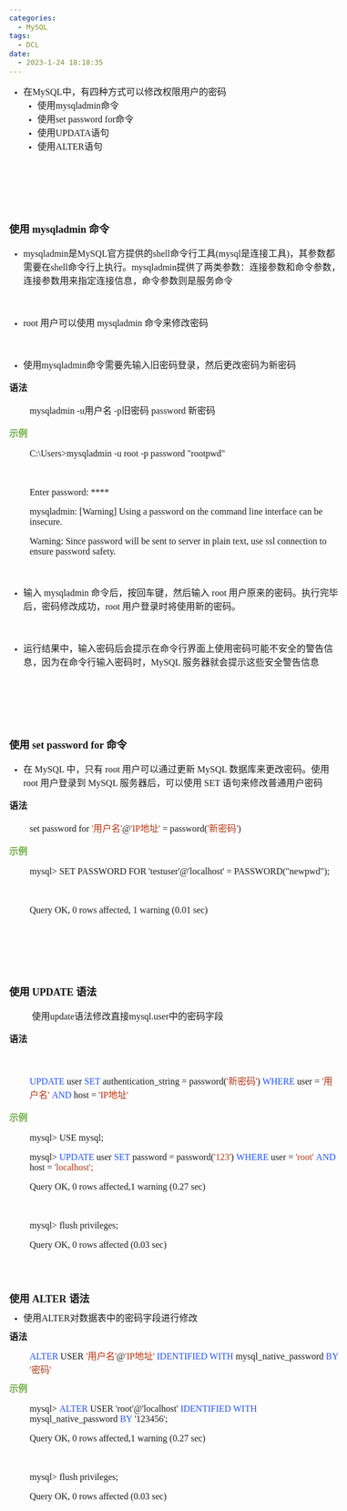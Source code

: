 ```yaml
---
categories:
  - MySQL
tags:
  - DCL
date:
  - 2023-1-24 18:18:35
---
```


<body lang=zh-CN style='font-family:Calibri;font-size:11.0pt'>
<!--StartFragment-->

<div style='direction:ltr;border-width:100%'>

<div style='direction:ltr;margin-top:0in;margin-left:0in;width:6.0812in'>

<div style='direction:ltr;margin-top:0in;margin-left:0in;width:6.0812in'>

<ul type=disc style='direction:ltr;unicode-bidi:embed;margin-top:0in;
 margin-bottom:0in'>
 <li style='margin-top:0;margin-bottom:0;vertical-align:middle'><span
     style='font-family:"Microsoft YaHei UI";font-size:12.0pt' lang=zh-CN>在</span><span
     style='font-family:"Comic Sans MS";font-size:12.0pt' lang=en-US>MySQL</span><span
     style='font-family:"Microsoft YaHei UI";font-size:12.0pt' lang=zh-CN>中，有四种方式可以修改权限用户的密码</span></li>
 <ul type=disc style='direction:ltr;unicode-bidi:embed;margin-top:0in;
  margin-bottom:0in'>
  <li style='margin-top:0;margin-bottom:0;vertical-align:middle'><span
      style='font-family:"Microsoft YaHei UI";font-size:12.0pt' lang=zh-CN>使用</span><span
      style='font-family:"Comic Sans MS";font-size:12.0pt' lang=en-US>mysqladmin</span><span
      style='font-family:"Microsoft YaHei UI";font-size:12.0pt' lang=zh-CN>命令</span></li>
  <li style='margin-top:0;margin-bottom:0;vertical-align:middle'><span
      style='font-family:"Microsoft YaHei UI";font-size:12.0pt' lang=zh-CN>使用</span><span
      style='font-family:"Comic Sans MS";font-size:12.0pt' lang=en-US>set
      password for</span><span style='font-family:"Microsoft YaHei UI";
      font-size:12.0pt' lang=zh-CN>命令</span></li>
  <li style='margin-top:0;margin-bottom:0;vertical-align:middle'><span
      style='font-family:"Microsoft YaHei UI";font-size:12.0pt' lang=zh-CN>使用</span><span
      style='font-family:"Comic Sans MS";font-size:12.0pt' lang=en-US>UPDATA</span><span
      style='font-family:"Microsoft YaHei UI";font-size:12.0pt' lang=zh-CN>语句</span></li>
  <li style='margin-top:0;margin-bottom:0;vertical-align:middle'><span
      style='font-family:"Microsoft YaHei UI";font-size:12.0pt' lang=zh-CN>使用</span><span
      style='font-family:"Comic Sans MS";font-size:12.0pt' lang=en-US>ALTER</span><span
      style='font-family:"Microsoft YaHei UI";font-size:12.0pt' lang=zh-CN>语句</span></li>
 </ul>
</ul>

<p style='font-family:"Comic Sans MS";font-size:12.0pt'>&nbsp;</p>

<p style='font-family:"Comic Sans MS";font-size:12.0pt'>&nbsp;</p>

<p style='font-family:"Comic Sans MS";font-size:12.0pt'>&nbsp;</p>

<p style='font-size:13.5pt'><span style='font-weight:bold;
font-family:"Microsoft YaHei UI";color:#111111' lang=zh-CN>使用</span><span
style='font-weight:bold;font-family:"Comic Sans MS";color:#111111' lang=en-US> </span><span
style='font-weight:bold;font-family:"Comic Sans MS";color:#111111' lang=zh-CN>mysqladmin</span><span
style='font-weight:bold;font-family:"Comic Sans MS"' lang=en-US> </span><span
style='font-weight:bold;font-family:"Microsoft YaHei UI"' lang=zh-CN>命令</span></p>

<ul type=disc style='direction:ltr;unicode-bidi:embed;margin-top:0in;
 margin-bottom:0in'>
 <li style='margin-top:0;margin-bottom:0;vertical-align:middle'><span
     style='font-family:"Comic Sans MS";font-size:12.0pt'>mysqladmin</span><span
     style='font-family:"Microsoft YaHei UI";font-size:12.0pt'>是</span><span
     style='font-family:"Comic Sans MS";font-size:12.0pt'>MySQL</span><span
     style='font-family:"Microsoft YaHei UI";font-size:12.0pt'>官方提供的</span><span
     style='font-family:"Comic Sans MS";font-size:12.0pt'>shell</span><span
     style='font-family:"Microsoft YaHei UI";font-size:12.0pt'>命令行工具</span><span
     style='font-family:"Comic Sans MS";font-size:12.0pt'>(mysql</span><span
     style='font-family:"Microsoft YaHei UI";font-size:12.0pt'>是连接工具</span><span
     style='font-family:"Comic Sans MS";font-size:12.0pt'>)</span><span
     style='font-family:"Microsoft YaHei UI";font-size:12.0pt'>，其参数都需要在</span><span
     style='font-family:"Comic Sans MS";font-size:12.0pt'>shell</span><span
     style='font-family:"Microsoft YaHei UI";font-size:12.0pt'>命令行上执行。</span><span
     style='font-family:"Comic Sans MS";font-size:12.0pt'>mysqladmin</span><span
     style='font-family:"Microsoft YaHei UI";font-size:12.0pt'>提供了两类参数：连接参数和命令参数，连接参数用来指定连接信息，命令参数则是服务命令</span></li>
</ul>

<p style='margin-left:.375in;font-family:"Comic Sans MS";font-size:
12.0pt'>&nbsp;</p>

<ul type=disc style='direction:ltr;unicode-bidi:embed;margin-top:0in;
 margin-bottom:0in'>
 <li style='margin-top:0;margin-bottom:0;vertical-align:middle'><span
     style='font-family:"Comic Sans MS";font-size:12.0pt'>root </span><span
     style='font-family:"Microsoft YaHei UI";font-size:12.0pt'>用户可以使用</span><span
     style='font-family:"Comic Sans MS";font-size:12.0pt'> mysqladmin </span><span
     style='font-family:"Microsoft YaHei UI";font-size:12.0pt'>命令来修改密码</span></li>
</ul>

<p style='margin-left:.375in;font-family:"Comic Sans MS";font-size:
12.0pt'>&nbsp;</p>

<ul type=disc style='direction:ltr;unicode-bidi:embed;margin-top:0in;
 margin-bottom:0in'>
 <li style='margin-top:0;margin-bottom:0;vertical-align:middle'><span
     style='font-family:"Microsoft YaHei UI";font-size:12.0pt'>使用</span><span
     style='font-family:"Comic Sans MS";font-size:12.0pt'>mysqladmin</span><span
     style='font-family:"Microsoft YaHei UI";font-size:12.0pt'>命令需要先输入旧密码登录，然后更改密码为新密码</span></li>
</ul>

<p style='font-family:"Microsoft YaHei UI";font-size:12.0pt'><span
style='font-weight:bold'>语法</span></p>

<p style='margin-left:.375in;font-size:12.0pt'><span
style='font-family:"Comic Sans MS"'>mysqladmin -u</span><span style='font-family:
"Microsoft YaHei UI"'>用户名</span><span style='font-family:"Comic Sans MS"'> -p</span><span
style='font-family:"Microsoft YaHei UI"'>旧密码</span><span style='font-family:
"Comic Sans MS"'> password </span><span style='font-family:"Microsoft YaHei UI"'>新密码&nbsp;</span></p>

<p style='font-family:"Microsoft YaHei UI";font-size:12.0pt;
color:#70AD47'><span style='font-weight:bold'>示例</span></p>

<p style='margin-left:.375in;font-family:"Comic Sans MS";font-size:
12.0pt'>C:\Users&gt;mysqladmin -u root -p password &quot;rootpwd&quot;</p>

<p style='margin-left:.375in;font-family:"Comic Sans MS";font-size:
12.0pt'>&nbsp;</p>

<p style='margin-left:.375in;font-family:"Comic Sans MS";font-size:
12.0pt'>Enter password: ****</p>

<p style='margin-left:.375in;font-family:"Comic Sans MS";font-size:
12.0pt'>mysqladmin: [Warning] Using a password on the command line interface
can be insecure.</p>

<p style='margin-left:.375in;font-family:"Comic Sans MS";font-size:
12.0pt'>Warning: Since password will be sent to server in plain text, use ssl
connection to ensure password safety.</p>

<p style='margin-left:.375in;font-family:"Comic Sans MS";font-size:
12.0pt'>&nbsp;</p>

<ul type=disc style='direction:ltr;unicode-bidi:embed;margin-top:0in;
 margin-bottom:0in'>
 <li style='margin-top:0;margin-bottom:0;vertical-align:middle'><span
     style='font-family:"Microsoft YaHei UI";font-size:12.0pt'>输入</span><span
     style='font-family:"Comic Sans MS";font-size:12.0pt'> mysqladmin </span><span
     style='font-family:"Microsoft YaHei UI";font-size:12.0pt'>命令后，按回车键，然后输入</span><span
     style='font-family:"Comic Sans MS";font-size:12.0pt'> root </span><span
     style='font-family:"Microsoft YaHei UI";font-size:12.0pt'>用户原来的密码。执行完毕后，密码修改成功，</span><span
     style='font-family:"Comic Sans MS";font-size:12.0pt'>root </span><span
     style='font-family:"Microsoft YaHei UI";font-size:12.0pt'>用户登录时将使用新的密码。</span></li>
</ul>

<p style='margin-left:.375in;font-family:"Comic Sans MS";font-size:
12.0pt'>&nbsp;</p>

<ul type=disc style='direction:ltr;unicode-bidi:embed;margin-top:0in;
 margin-bottom:0in'>
 <li style='margin-top:0;margin-bottom:0;vertical-align:middle'><span
     style='font-family:"Microsoft YaHei UI";font-size:12.0pt'>运行结果中，输入密码后会提示在命令行界面上使用密码可能不安全的警告信息，因为在命令行输入密码时，</span><span
     style='font-family:"Comic Sans MS";font-size:12.0pt'>MySQL </span><span
     style='font-family:"Microsoft YaHei UI";font-size:12.0pt'>服务器就会提示这些安全警告信息</span></li>
</ul>

<p style='margin-left:.375in;font-family:"Comic Sans MS";font-size:
12.0pt'>&nbsp;</p>

<p style='font-family:"Comic Sans MS";font-size:12.0pt'>&nbsp;</p>

<p style='font-family:"Comic Sans MS";font-size:12.0pt'>&nbsp;</p>

<p style='font-size:13.5pt'><span style='font-weight:bold;
font-family:"Microsoft YaHei UI";color:#111111' lang=zh-CN>使用</span><span
style='font-weight:bold;font-family:"Comic Sans MS";color:#111111' lang=en-US>
set password for </span><span style='font-weight:bold;font-family:"Microsoft YaHei UI";
color:#111111' lang=zh-CN>命令</span><span style='font-family:"Microsoft YaHei UI"'
lang=zh-CN>&nbsp;</span></p>

<ul type=disc style='direction:ltr;unicode-bidi:embed;margin-top:0in;
 margin-bottom:0in'>
 <li style='margin-top:0;margin-bottom:0;vertical-align:middle'><span
     style='font-family:"Microsoft YaHei UI";font-size:12.0pt'>在</span><span
     style='font-family:"Comic Sans MS";font-size:12.0pt'> MySQL </span><span
     style='font-family:"Microsoft YaHei UI";font-size:12.0pt'>中，只有</span><span
     style='font-family:"Comic Sans MS";font-size:12.0pt'> root </span><span
     style='font-family:"Microsoft YaHei UI";font-size:12.0pt'>用户可以通过更新</span><span
     style='font-family:"Comic Sans MS";font-size:12.0pt'> MySQL </span><span
     style='font-family:"Microsoft YaHei UI";font-size:12.0pt'>数据库来更改密码。使用</span><span
     style='font-family:"Comic Sans MS";font-size:12.0pt'> root </span><span
     style='font-family:"Microsoft YaHei UI";font-size:12.0pt'>用户登录到</span><span
     style='font-family:"Comic Sans MS";font-size:12.0pt'> MySQL </span><span
     style='font-family:"Microsoft YaHei UI";font-size:12.0pt'>服务器后，可以使用</span><span
     style='font-family:"Comic Sans MS";font-size:12.0pt'> SET </span><span
     style='font-family:"Microsoft YaHei UI";font-size:12.0pt'>语句来修改普通用户密码</span></li>
</ul>

<p style='font-family:"Microsoft YaHei UI";font-size:12.0pt'><span
style='font-weight:bold'>语法</span></p>

<p style='margin-left:.375in;font-size:12.0pt'><span
style='font-family:"Comic Sans MS"' lang=zh-CN>set password for </span><span
style='font-family:"Comic Sans MS";color:#B43512' lang=en-US>'</span><span
style='font-family:"Microsoft YaHei UI";color:#B43512' lang=zh-CN>用户名</span><span
style='font-family:"Comic Sans MS";color:#B43512' lang=en-US>'</span><span
style='font-family:"Comic Sans MS"' lang=zh-CN>@</span><span style='font-family:
"Comic Sans MS";color:#B43512' lang=en-US>'IP</span><span style='font-family:
"Microsoft YaHei UI";color:#B43512' lang=zh-CN>地址</span><span style='font-family:
"Comic Sans MS";color:#B43512' lang=en-US>'</span><span style='font-family:
"Comic Sans MS"' lang=zh-CN> = password(</span><span style='font-family:"Comic Sans MS";
color:#B43512' lang=zh-CN>'</span><span style='font-family:"Microsoft YaHei UI";
color:#B43512' lang=zh-CN>新密码</span><span style='font-family:"Comic Sans MS";
color:#B43512' lang=zh-CN>'</span><span style='font-family:"Comic Sans MS"'
lang=zh-CN>)</span></p>

<p style='font-family:"Microsoft YaHei UI";font-size:12.0pt;
color:#70AD47'><span style='font-weight:bold'>示例</span></p>

<p style='margin-left:.375in;font-family:"Comic Sans MS";font-size:
12.0pt'>mysql&gt; SET PASSWORD FOR 'testuser'@'localhost' =
PASSWORD(&quot;newpwd&quot;);</p>

<p style='margin-left:.375in;font-family:"Comic Sans MS";font-size:
12.0pt'>&nbsp;</p>

<p style='margin-left:.375in;font-family:"Comic Sans MS";font-size:
12.0pt'>Query OK, 0 rows affected, 1 warning (0.01 sec)</p>

<p style='margin-left:.375in;font-family:"Comic Sans MS";font-size:
12.0pt'>&nbsp;</p>

<p style='font-family:"Comic Sans MS";font-size:12.0pt'>&nbsp;</p>

<p style='font-family:"Comic Sans MS";font-size:12.0pt'>&nbsp;</p>

<p style='font-size:13.5pt;color:#111111'><span style='font-weight:
bold;font-family:"Microsoft YaHei UI"' lang=zh-CN>使用</span><span
style='font-weight:bold;font-family:"Comic Sans MS"' lang=en-US> </span><span
style='font-weight:bold;font-family:"Comic Sans MS"' lang=zh-CN>UPDATE</span><span
style='font-weight:bold;font-family:"Comic Sans MS"' lang=en-US> </span><span
style='font-weight:bold;font-family:"Microsoft YaHei UI"' lang=zh-CN>语法</span></p>

<p style='margin-left:.375in;font-size:12.0pt'><span
style='font-family:"Microsoft YaHei UI"' lang=zh-CN>&nbsp;使用</span><span
style='font-family:"Comic Sans MS"' lang=en-US>update</span><span
style='font-family:"Microsoft YaHei UI"' lang=zh-CN>语法修改直接</span><span
style='font-family:"Comic Sans MS"' lang=en-US>mysql.user</span><span
style='font-family:"Microsoft YaHei UI"' lang=zh-CN>中的密码字段</span></p>

<p style='font-family:"Microsoft YaHei UI";font-size:12.0pt'><span
style='font-weight:bold'>语法</span></p>

<p style='margin-left:.375in;font-family:"Microsoft YaHei UI";
font-size:12.0pt'>&nbsp;</p>

<p style='margin-left:.375in;font-size:12.0pt'><span
style='font-family:"Comic Sans MS";color:#2151FF' lang=en-US>UPDATE</span><span
style='font-family:"Comic Sans MS"' lang=en-US> user </span><span
style='font-family:"Comic Sans MS";color:#2151FF' lang=en-US>SET </span><span
style='font-family:"Comic Sans MS"' lang=zh-CN>authentication_string</span><span
style='font-family:"Comic Sans MS"' lang=en-US> = password(</span><span
style='font-family:"Comic Sans MS";color:#B43512' lang=en-US>'</span><span
style='font-family:"Microsoft YaHei UI";color:#B43512' lang=zh-CN>新密码</span><span
style='font-family:"Comic Sans MS";color:#B43512' lang=en-US>'</span><span
style='font-family:"Comic Sans MS"' lang=en-US>) </span><span style='font-family:
"Comic Sans MS";color:#2151FF' lang=en-US>WHERE</span><span style='font-family:
"Comic Sans MS"' lang=en-US> user = </span><span style='font-family:"Comic Sans MS";
color:#B43512' lang=en-US>'</span><span style='font-family:"Microsoft YaHei UI";
color:#B43512' lang=zh-CN>用户名</span><span style='font-family:"Comic Sans MS";
color:#B43512' lang=en-US>' </span><span style='font-family:"Comic Sans MS";
color:#2151FF' lang=en-US>AND</span><span style='font-family:"Comic Sans MS"'
lang=en-US> host = </span><span style='font-family:"Comic Sans MS";color:#B43512'
lang=en-US>'IP</span><span style='font-family:"Microsoft YaHei UI";color:#B43512'
lang=zh-CN>地址</span><span style='font-family:"Comic Sans MS";color:#B43512'
lang=en-US>'</span></p>

<p style='font-family:"Microsoft YaHei UI";font-size:12.0pt;
color:#70AD47'><span style='font-weight:bold'>示例</span></p>

<p style='margin-left:.375in;font-family:"Comic Sans MS";font-size:
12.0pt'><span lang=zh-CN>mysql&gt;</span><span lang=en-US> USE mysql;</span></p>

<p style='margin-left:.375in;font-size:12.0pt'><span
style='font-family:"Comic Sans MS"' lang=zh-CN>mysql&gt; </span><span
style='font-family:"Comic Sans MS";color:#2151FF' lang=en-US>UPDATE</span><span
style='font-family:"Comic Sans MS"' lang=zh-CN> user </span><span
style='font-family:"Comic Sans MS";color:#2151FF' lang=en-US>SET</span><span
style='font-family:"Comic Sans MS"' lang=zh-CN> password</span><span
style='font-family:"Comic Sans MS"' lang=en-US> </span><span style='font-family:
"Comic Sans MS"' lang=zh-CN>=</span><span style='font-family:"Comic Sans MS"'
lang=en-US> </span><span style='font-family:"Comic Sans MS"' lang=zh-CN>password(</span><span
style='font-family:"Comic Sans MS";color:#B43512' lang=zh-CN>'123'</span><span
style='font-family:"Comic Sans MS"' lang=zh-CN>) </span><span style='font-family:
"Comic Sans MS";color:#2151FF' lang=en-US>WHERE</span><span style='font-family:
"Comic Sans MS"' lang=zh-CN> user</span><span style='font-family:"Comic Sans MS"'
lang=en-US> </span><span style='font-family:"Comic Sans MS"' lang=zh-CN>=</span><span
style='font-family:"Comic Sans MS"' lang=en-US> </span><span style='font-family:
"Comic Sans MS";color:#B43512' lang=zh-CN>'root' </span><span style='font-family:
"Comic Sans MS";color:#2151FF' lang=en-US>AND </span><span style='font-family:
"Comic Sans MS"' lang=zh-CN>host</span><span style='font-family:"Comic Sans MS"'
lang=en-US> </span><span style='font-family:"Comic Sans MS"' lang=zh-CN>=</span><span
style='font-family:"Comic Sans MS"' lang=en-US> </span><span style='font-family:
"Comic Sans MS";color:#B43512' lang=zh-CN>'localhost';</span><span
style='font-family:"Microsoft YaHei UI"' lang=zh-CN>&nbsp;</span></p>

<p style='margin-left:.375in;font-family:"Comic Sans MS";font-size:
12.0pt'><span lang=zh-CN>Query OK, 0 rows affected</span><span lang=en-US>,1
warning</span><span lang=zh-CN> (0.</span><span lang=en-US>27</span><span
lang=zh-CN> sec)</span></p>

<p style='margin-left:.375in;font-family:"Comic Sans MS";font-size:
12.0pt'>&nbsp;</p>

<p style='margin-left:.375in;font-size:12.0pt'><span
style='font-family:"Comic Sans MS"'>mysql&gt; flush privileges;</span><span
style='font-family:"Microsoft YaHei UI"'>&nbsp;</span></p>

<p style='margin-left:.375in;font-family:"Comic Sans MS";font-size:
12.0pt'>Query OK, 0 rows affected (0.03 sec)</p>

<p style='margin-top:7pt;margin-bottom:7pt;font-family:"Comic Sans MS";
font-size:12.0pt'>&nbsp;</p>

<p style='margin-left:.375in;margin-top:7pt;margin-bottom:7pt;font-family:"Comic Sans MS";
font-size:12.0pt'>&nbsp;</p>

<p style='margin-top:7pt;margin-bottom:7pt;font-size:13.5pt'><span
style='font-weight:bold;font-family:"Microsoft YaHei UI"' lang=zh-CN>使用</span><span
style='font-weight:bold;font-family:"Comic Sans MS"' lang=en-US> ALTER </span><span
style='font-weight:bold;font-family:"Microsoft YaHei UI"' lang=zh-CN>语法</span></p>

<ul type=disc style='direction:ltr;unicode-bidi:embed;margin-top:0in;
 margin-bottom:0in'>
 <li style='margin-top:0;margin-bottom:0;vertical-align:middle;margin-top:7pt;
     margin-bottom:7pt'><span style='font-family:"Microsoft YaHei UI";
     font-size:12.0pt' lang=zh-CN>使用</span><span style='font-family:"Comic Sans MS";
     font-size:12.0pt' lang=en-US>ALTER</span><span style='font-family:"Microsoft YaHei UI";
     font-size:12.0pt' lang=zh-CN>对数据表中的密码字段进行修改</span></li>
</ul>

<p style='margin-top:7pt;margin-bottom:7pt;font-family:"Microsoft YaHei UI";
font-size:12.0pt'><span style='font-weight:bold'>语法</span></p>

<p style='margin-left:.375in;margin-top:7pt;margin-bottom:7pt;font-size:12.0pt'><span
style='font-family:"Comic Sans MS";color:#2151FF' lang=en-US>ALTER</span><span
style='font-family:"Comic Sans MS"' lang=en-US> USER </span><span
style='font-family:"Comic Sans MS";color:#B43512' lang=en-US>'</span><span
style='font-family:"Microsoft YaHei UI";color:#B43512' lang=zh-CN>用户名</span><span
style='font-family:"Comic Sans MS";color:#B43512' lang=en-US>'</span><span
style='font-family:"Comic Sans MS"' lang=en-US>@</span><span style='font-family:
"Comic Sans MS";color:#B43512' lang=en-US>'IP</span><span style='font-family:
"Microsoft YaHei UI";color:#B43512' lang=zh-CN>地址</span><span style='font-family:
"Comic Sans MS";color:#B43512' lang=en-US>' </span><span style='font-family:
"Comic Sans MS";color:#2151FF' lang=en-US>IDENTIFIED WITH</span><span
style='font-family:"Comic Sans MS"' lang=en-US> mysql_native_password </span><span
style='font-family:"Comic Sans MS";color:#2151FF' lang=en-US>BY </span><span
style='font-family:"Comic Sans MS";color:#B43512' lang=en-US>'</span><span
style='font-family:"Microsoft YaHei UI";color:#B43512' lang=zh-CN>密码</span><span
style='font-family:"Comic Sans MS";color:#B43512' lang=en-US>'</span></p>

<p style='margin-top:7pt;margin-bottom:7pt;font-family:"Microsoft YaHei UI";
font-size:12.0pt;color:#70AD47'><span style='font-weight:bold'>示例</span></p>

<p style='margin-left:.375in;font-family:"Comic Sans MS";font-size:
12.0pt'><span lang=zh-CN>mysql&gt; </span><span style='color:#2151FF'
lang=en-US>ALTER</span><span lang=en-US> USER 'root'@'localhost' </span><span
style='color:#2151FF' lang=en-US>IDENTIFIED WITH</span><span lang=en-US>
mysql_native_password </span><span style='color:#2151FF' lang=en-US>BY</span><span
lang=en-US> '123456';</span></p>

<p style='margin-left:.375in;font-family:"Comic Sans MS";font-size:
12.0pt'><span lang=zh-CN>Query OK, 0 rows affected</span><span lang=en-US>,1
warning</span><span lang=zh-CN> (0.</span><span lang=en-US>27</span><span
lang=zh-CN> sec)</span></p>

<p style='margin-left:.375in;font-family:"Comic Sans MS";font-size:
12.0pt'>&nbsp;</p>

<p style='margin-left:.375in;font-size:12.0pt'><span
style='font-family:"Comic Sans MS"'>mysql&gt; flush privileges;</span><span
style='font-family:"Microsoft YaHei UI"'>&nbsp;</span></p>

<p style='margin-left:.375in;font-family:"Comic Sans MS";font-size:
12.0pt'>Query OK, 0 rows affected (0.03 sec)</p>

</div>

</div>

</div>

<!--EndFragment-->
</body>

